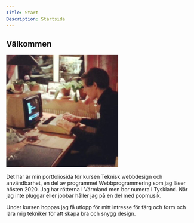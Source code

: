 ```yaml
---
Title: Start
Description: Startsida
---
```


Välkommen
-----------------------------------

<img src="assets/img/me.jpg" class="start-img">

Det här är min portfoliosida för kursen Teknisk webbdesign och användbarhet,
en del av programmet Webbprogrammering som jag läser hösten 2020. Jag har
rötterna i Värmland men bor numera i Tyskland. När jag inte pluggar eller
jobbar håller jag på en del med popmusik.

Under kursen hoppas jag få utlopp för mitt intresse för färg och form och
lära mig tekniker för att skapa bra och snygg design.
